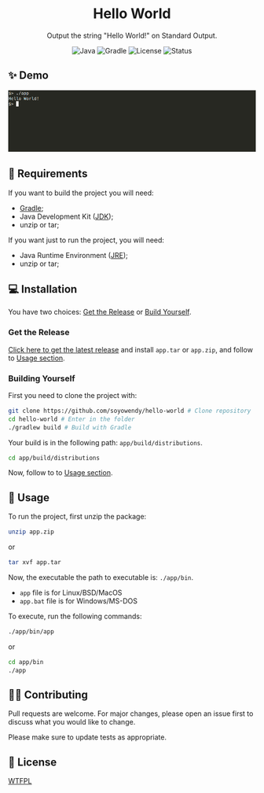 <h1 align="center">Hello World</h1>
<p align="center">Output the string "Hello World!" on Standard Output.</p>
<div align="center">
  <img src="https://img.shields.io/badge/java-20-ed1d25?style=for-the-badge" alt="Java" />
  <img src="https://img.shields.io/badge/gradle-8.2-02303A?style=for-the-badge" alt="Gradle" />
  <img src="https://img.shields.io/badge/license-WTFPL-D92525?style=for-the-badge" alt="License" />
  <img src="https://img.shields.io/badge/status-finished-green?style=for-the-badge" alt="Status" />
</div>

## :sparkles: Demo

![Terminal mostrando "Hello World!"](hello-world-demo.png)

## :memo: Requirements

If you want to build the project you will need:
- [Gradle](https://gradle.org/);
- Java Development Kit ([JDK](https://openjdk.org/));
- unzip or tar;

If you want just to run the project, you will need:
- Java Runtime Environment ([JRE](https://www.java.com/pt-BR/download/manual.jsp));
- unzip or tar;

## :computer: Installation

You have two choices: [Get the Release](#get-the-release) or [Build Yourself](#building-yourself).

### Get the Release

[Click here to get the latest release](https://github.com/soyowendy/hello-world/releases/latest) and install `app.tar` or `app.zip`, and follow to [Usage section](#rocket-usage).

### Building Yourself

First you need to clone the project with:

```bash
git clone https://github.com/soyowendy/hello-world # Clone repository
cd hello-world # Enter in the folder
./gradlew build # Build with Gradle
```

Your build is in the following path: `app/build/distributions`.

```bash
cd app/build/distributions
```

Now, follow to to [Usage section](#rocket-usage).


## :rocket: Usage

To run the project, first unzip the package:

```bash
unzip app.zip
```

or 

```bash
tar xvf app.tar
```

Now, the executable the path to executable is: `./app/bin`.

- `app` file is for Linux/BSD/MacOS
- `app.bat` file is for Windows/MS-DOS

To execute, run the following commands:

```bash
./app/bin/app
```

or

```bash
cd app/bin
./app
```

## :technologist: Contributing
Pull requests are welcome. For major changes, please open an issue first to discuss what you would like to change.

Please make sure to update tests as appropriate.

## :scroll: License
[WTFPL](LICENSE)
